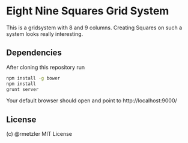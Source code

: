# Eight Nine Squares Grid System

This is a gridsystem with 8 and 9 columns.
Creating Squares on such a system looks really interesting.


## Dependencies

After cloning this repository run
```sh
npm install -g bower
npm install
grunt server
```

Your default browser should open and point to http://localhost:9000/


## License

(c) @rmetzler
MIT License
